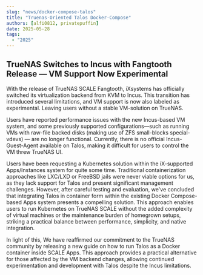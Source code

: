 ```yaml
---
slug: "news/docker-compose-talos"
title: "Truenas-Oriented Talos Docker-Compose"
authors: [alfi0812, privatepuffin]
date: 2025-05-28
tags:
  - "2025"
---
```


## TrueNAS Switches to Incus with Fangtooth Release — VM Support Now Experimental

With the release of TrueNAS SCALE Fangtooth, iXsystems has officially switched its virtualization backend from KVM to Incus.
This transition has introduced several limitations, and VM support is now also labeled as experimental. Leaving users without a stable VM-solution on TrueNAS.

Users have reported performance issues with the new Incus-based VM system,
and some previously supported configurations—such as running VMs with raw-file backed disks
(making use of ZFS small-blocks special-vdevs) — are no longer functional.
Currently, there is no official Incus-Guest-Agent available on Talos, making it difficult for users to control the VM threw TrueNAS UI.

Users have been requesting a Kubernetes solution within the iX-supported Apps/Instances system for quite some time.
Traditional containerization approaches like LXC/LXD or FreeBSD jails were never viable options for us,
as they lack support for Talos and present significant management challenges.
However, after careful testing and evaluation,
we've concluded that integrating Talos in container form within the existing Docker Compose-based Apps system presents a compelling solution.
This approach enables users to run Kubernetes on TrueNAS SCALE without the added complexity of virtual machines or the maintenance burden of homegrown setups,
striking a practical balance between performance, simplicity, and native integration.

In light of this, We have reaffirmed our commitment to the TrueNAS community by releasing a new guide
on how to run Talos as a Docker container inside SCALE Apps.
This approach provides a practical alternative for those affected by the VM backend changes,
allowing continued experimentation and development with Talos despite the Incus limitations.
